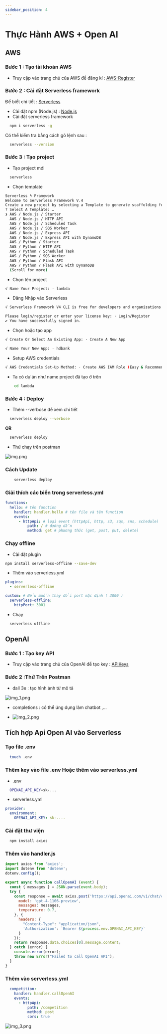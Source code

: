 ```yaml
---
sidebar_position: 4
---
```


# Thực Hành AWS + Open AI

## AWS

### Bước 1 : Tạo tài khoản AWS

- Truy cập vào trang chủ của AWS để đăng kí : [AWS-Register](https://signin.aws.amazon.com/signup?request_type=register/)

### Bước 2 : Cài đặt Serverless framework

Để biết chi tiết : [Serverless](https://www.serverless.com/framework/docs/getting-started#setting-up-serverless-framework-with-aws)

- Cài đặt npm (Node.js) : [Node.js](https://nodejs.org/en/download/)
- Cài đặt serverless framework
```bash
  npm i serverless -g
```

Có thể kiểm tra bằng cách gõ lệnh sau :
```bash
  serverless --version
```

### Bước 3 : Tạo project

- Tạo project mới
```bash
  serverless
```

- Chọn template

```bash
Serverless ϟ Framework
Welcome to Serverless Framework V.4
Create a new project by selecting a Template to generate scaffolding for a specific use-case.
? Select A Template: …
❯ AWS / Node.js / Starter
  AWS / Node.js / HTTP API
  AWS / Node.js / Scheduled Task
  AWS / Node.js / SQS Worker
  AWS / Node.js / Express API
  AWS / Node.js / Express API with DynamoDB
  AWS / Python / Starter
  AWS / Python / HTTP API
  AWS / Python / Scheduled Task
  AWS / Python / SQS Worker
  AWS / Python / Flask API
  AWS / Python / Flask API with DynamoDB
  (Scroll for more)
```

- Chọn tên project

```bash
√ Name Your Project: · lambda
```

- Đăng Nhập vào Serverless

```bash
√ Serverless Framework V4 CLI is free for developers and organizations making less than $2 million annually, but requires an account or a license key.

Please login/register or enter your license key: · Login/Register
✔ You have successfully signed in.
```

- Chọn hoặc tạo app

```bash
√ Create Or Select An Existing App: · Create A New App

√ Name Your New App: · hdbank
```

- Setup AWS credentials

```bash
√ AWS Credentials Set-Up Method: · Create AWS IAM Role (Easy & Recommended)
```

- Ta có dự án như name project đã tạo ở trên

```bash
    cd lambda
```

### Bước 4 : Deploy

- Thêm --verbose để xem chi tiết

```bash
  serverless deploy --verbose
```

**OR**

```bash
  serverless deploy
```

- Thử chạy trên postman

![img.png](img.png)

### Cách Update
    
```bash
    serverless deploy
```

### Giải thích các biến trong serverless.yml

```yaml
functions:
  hello: # tên function
    handler: handler.hello # tên file và tên function
    events:
      - httpApi: # loại event (httpApi, http, s3, sqs, sns, schedule)
          path: / # đường dẫn
          method: get # phương thức (get, post, put, delete)
```

### Chạy offline

- Cài đặt plugin

```bash
npm install serverless-offline --save-dev
```

- Thêm vào serverless.yml

```yaml
plugins:
  - serverless-offline

custom: # Nếu muốn thay đổi port mặc định ( 3000 )
  serverless-offline:
    httpPort: 3001
```

- Chạy

```bash
  serverless offline
```

## OpenAI

### Bước 1 : Tạo key API

- Truy cập vào trang chủ của OpenAI để tạo key : [APIKeys](https://platform.openai.com/settings/api-keys)

### Bước 2 :Thử Trên Postman

- dall 3e : tạo hình ảnh từ mô tả

![img_1.png](img_1.png)

- completions : có thể ứng dụng làm chatbot ,...

- ![img_2.png](img_2.png)

## Tích hợp Api Open AI vào Serverless

### Tạo file .env

```bash
  touch .env
```

### Thêm key vào file .env **Hoặc** thêm vào serverless.yml

- .env
```bash
  OPENAI_API_KEY=sk-...
```

- serverless.yml
```yaml
provider:
  environment:
    OPENAI_API_KEY: sk-....
```

### Cài đặt thư viện

```bash
  npm install axios
```

### Thêm vào handler.js

```javascript
import axios from 'axios';
import dotenv from 'dotenv';
dotenv.config();

export async function callOpenAI (event) {
  const { messages } = JSON.parse(event.body);
  try {
    const response = await axios.post('https://api.openai.com/v1/chat/completions', {
      model: 'gpt-4-1106-preview',
      messages: messages,
      temperature: 0.7,
    }, {
      headers: {
        "Content-Type": "application/json",
        'Authorization': `Bearer ${process.env.OPENAI_API_KEY}`
      }
    });
    return response.data.choices[0].message.content;
  } catch (error) {
    console.error(error);
    throw new Error("Failed to call OpenAI API");
  }
}
```

### Thêm vào serverless.yml

```yaml
  competition:
    handler: handler.callOpenAI
    events:
      - httpApi:
          path: /competition
          method: post
          cors: true
```

![img_3.png](img_3.png)